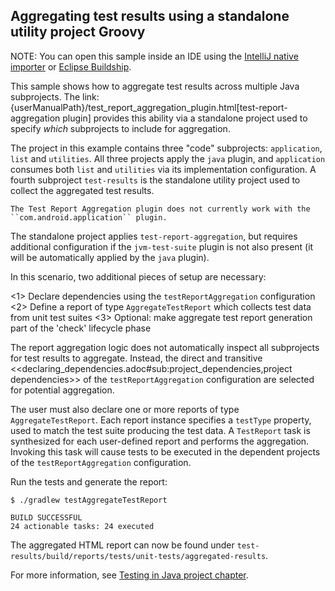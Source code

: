## Aggregating test results using a standalone utility project Groovy


NOTE: You can open this sample inside an IDE using the [IntelliJ native importer](https://www.jetbrains.com/help/idea/gradle.html#gradle_import_project_start) or [Eclipse Buildship](https://projects.eclipse.org/projects/tools.buildship).

This sample shows how to aggregate test results across multiple Java subprojects.  The link:{userManualPath}/test_report_aggregation_plugin.html[test-report-aggregation plugin] provides this ability via a standalone project used to specify _which_ subprojects to include for aggregation.

The project in this example contains three "code" subprojects: `application`, `list` and `utilities`.  All three projects apply the `java` plugin, and `application` consumes both `list` and `utilities` via its implementation configuration.  A fourth subproject `test-results` is the standalone utility project used to collect the aggregated test results.

```
The Test Report Aggregation plugin does not currently work with the ``com.android.application`` plugin.
```


The standalone project applies `test-report-aggregation`, but requires additional configuration if the `jvm-test-suite` plugin is not also present (it will be automatically applied by the `java` plugin).

In this scenario, two additional pieces of setup are necessary:

<1> Declare dependencies using the `testReportAggregation` configuration
<2> Define a report of type `AggregateTestReport` which collects test data from unit test suites
<3> Optional: make aggregate test report generation part of the 'check' lifecycle phase

The report aggregation logic does not automatically inspect all subprojects for test results to aggregate.  Instead, the direct and transitive <<declaring_dependencies.adoc#sub:project_dependencies,project dependencies>> of the `testReportAggregation` configuration are selected for potential aggregation.

The user must also declare one or more reports of type `AggregateTestReport`.  Each report instance specifies a `testType` property, used to match the test suite producing the test data.  A `TestReport` task is synthesized for each user-defined report and performs the aggregation.  Invoking this task will cause tests to be executed in the dependent projects of the `testReportAggregation` configuration.

Run the tests and generate the report:

```
$ ./gradlew testAggregateTestReport
```

```
BUILD SUCCESSFUL
24 actionable tasks: 24 executed
```

The aggregated HTML report can now be found under `test-results/build/reports/tests/unit-tests/aggregated-results`.

For more information, see [Testing in Java project chapter](https://docs.gradle.org/current/userguide/java_testing.html).
